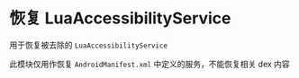 # 恢复 LuaAccessibilityService

用于恢复被去除的 `LuaAccessibilityService`

此模块仅用作恢复 `AndroidManifest.xml` 中定义的服务，不能恢复相关 dex 内容